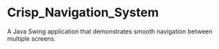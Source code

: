 # Crisp_Navigation_System
A Java Swing application that demonstrates smooth navigation between multiple screens.
